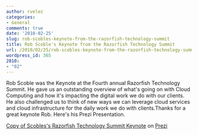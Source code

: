 ```yaml
---
author: rvelez
categories:
- General
comments: true
date: '2010-02-25'
slug: rob-scobles-keynote-from-the-razorfish-technology-summit
title: Rob Scoble's Keynote from the Razorfish Technology Summit
url: /2010/02/25/rob-scobles-keynote-from-the-razorfish-technology-summit
wordpress_id: 365
2010:
- "02"
---
```



Rob Scoble was the Keynote at the Fourth annual Razorfish Technology Summit. He gave us an outstanding overview of what's going on with Cloud Computing and how it's impacting the digital work we do with our clients. He also challenged us to think of new ways we can leverage cloud services and cloud infrastructure for the daily work we do with clients.Thanks for a great keynote Rob. Here's his Prezi Presentation.



[Copy of Scobles's Razorfish Technology Summit Keynote](http://prezi.com/5ggusw767dma/) on [Prezi](http://prezi.com)

